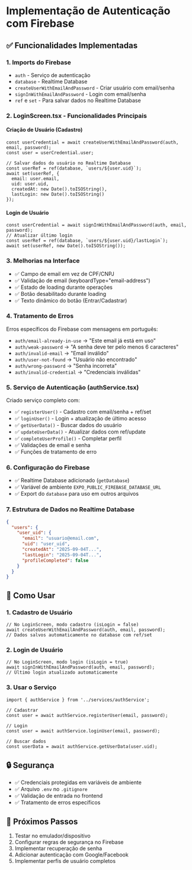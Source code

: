 # Implementação de Autenticação com Firebase

## ✅ Funcionalidades Implementadas

### 1. **Imports do Firebase**
- `auth` - Serviço de autenticação
- `database` - Realtime Database
- `createUserWithEmailAndPassword` - Criar usuário com email/senha
- `signInWithEmailAndPassword` - Login com email/senha
- `ref` e `set` - Para salvar dados no Realtime Database

### 2. **LoginScreen.tsx - Funcionalidades Principais**

#### **Criação de Usuário (Cadastro)**
```tsx
const userCredential = await createUserWithEmailAndPassword(auth, email, password);
const user = userCredential.user;

// Salvar dados do usuário no Realtime Database
const userRef = ref(database, `users/${user.uid}`);
await set(userRef, {
  email: user.email,
  uid: user.uid,
  createdAt: new Date().toISOString(),
  lastLogin: new Date().toISOString()
});
```

#### **Login de Usuário**
```tsx
const userCredential = await signInWithEmailAndPassword(auth, email, password);
// Atualizar último login
const userRef = ref(database, `users/${user.uid}/lastLogin`);
await set(userRef, new Date().toISOString());
```

### 3. **Melhorias na Interface**
- ✅ Campo de email em vez de CPF/CNPJ
- ✅ Validação de email (keyboardType="email-address")
- ✅ Estado de loading durante operações
- ✅ Botão desabilitado durante loading
- ✅ Texto dinâmico do botão (Entrar/Cadastrar)

### 4. **Tratamento de Erros**
Erros específicos do Firebase com mensagens em português:
- `auth/email-already-in-use` → "Este email já está em uso"
- `auth/weak-password` → "A senha deve ter pelo menos 6 caracteres"
- `auth/invalid-email` → "Email inválido"
- `auth/user-not-found` → "Usuário não encontrado"
- `auth/wrong-password` → "Senha incorreta"
- `auth/invalid-credential` → "Credenciais inválidas"

### 5. **Serviço de Autenticação (authService.tsx)**
Criado serviço completo com:
- ✅ `registerUser()` - Cadastro com email/senha + ref/set
- ✅ `loginUser()` - Login + atualização de último acesso
- ✅ `getUserData()` - Buscar dados do usuário
- ✅ `updateUserData()` - Atualizar dados com ref/update
- ✅ `completeUserProfile()` - Completar perfil
- ✅ Validações de email e senha
- ✅ Funções de tratamento de erro

### 6. **Configuração do Firebase**
- ✅ Realtime Database adicionado (`getDatabase`)
- ✅ Variável de ambiente `EXPO_PUBLIC_FIREBASE_DATABASE_URL`
- ✅ Export do `database` para uso em outros arquivos

### 7. **Estrutura de Dados no Realtime Database**
```json
{
  "users": {
    "user_uid": {
      "email": "usuario@email.com",
      "uid": "user_uid",
      "createdAt": "2025-09-04T...",
      "lastLogin": "2025-09-04T...",
      "profileCompleted": false
    }
  }
}
```

## 🔧 Como Usar

### **1. Cadastro de Usuário**
```tsx
// No LoginScreen, modo cadastro (isLogin = false)
await createUserWithEmailAndPassword(auth, email, password);
// Dados salvos automaticamente no database com ref/set
```

### **2. Login de Usuário**
```tsx
// No LoginScreen, modo login (isLogin = true)
await signInWithEmailAndPassword(auth, email, password);
// Último login atualizado automaticamente
```

### **3. Usar o Serviço**
```tsx
import { authService } from '../services/authService';

// Cadastrar
const user = await authService.registerUser(email, password);

// Login
const user = await authService.loginUser(email, password);

// Buscar dados
const userData = await authService.getUserData(user.uid);
```

## 🔒 Segurança
- ✅ Credenciais protegidas em variáveis de ambiente
- ✅ Arquivo `.env` no `.gitignore`
- ✅ Validação de entrada no frontend
- ✅ Tratamento de erros específicos

## 🚀 Próximos Passos
1. Testar no emulador/dispositivo
2. Configurar regras de segurança no Firebase
3. Implementar recuperação de senha
4. Adicionar autenticação com Google/Facebook
5. Implementar perfis de usuário completos
